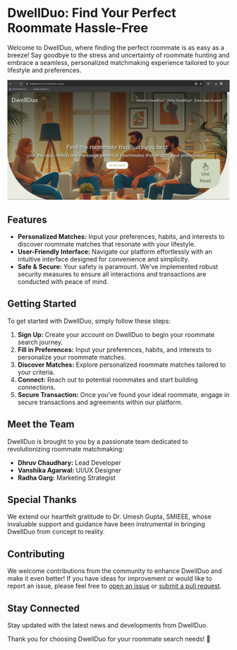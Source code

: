 # DwellDuo: Find Your Perfect Roommate Hassle-Free

Welcome to DwellDuo, where finding the perfect roommate is as easy as a breeze! Say goodbye to the stress and uncertainty of roommate hunting and embrace a seamless, personalized matchmaking experience tailored to your lifestyle and preferences.

![Welcome Image](/vis/WhatsApp%20Image%202024-04-21%20at%2021.24.11.jpeg)

## Features

- **Personalized Matches:** Input your preferences, habits, and interests to discover roommate matches that resonate with your lifestyle.
- **User-Friendly Interface:** Navigate our platform effortlessly with an intuitive interface designed for convenience and simplicity.
- **Safe & Secure:** Your safety is paramount. We've implemented robust security measures to ensure all interactions and transactions are conducted with peace of mind.

## Getting Started

To get started with DwellDuo, simply follow these steps:

1. **Sign Up:** Create your account on DwellDuo to begin your roommate search journey.
2. **Fill in Preferences:** Input your preferences, habits, and interests to personalize your roommate matches.
3. **Discover Matches:** Explore personalized roommate matches tailored to your criteria.
4. **Connect:** Reach out to potential roommates and start building connections.
5. **Secure Transaction:** Once you've found your ideal roommate, engage in secure transactions and agreements within our platform.

## Meet the Team

DwellDuo is brought to you by a passionate team dedicated to revolutionizing roommate matchmaking:

- **Dhruv Chaudhary:** Lead Developer
- **Vanshika Agarwal:** UI/UX Designer
- **Radha Garg:** Marketing Strategist

## Special Thanks

We extend our heartfelt gratitude to Dr. Umesh Gupta, SMIEEE, whose invaluable support and guidance have been instrumental in bringing DwellDuo from concept to reality.

## Contributing

We welcome contributions from the community to enhance DwellDuo and make it even better! If you have ideas for improvement or would like to report an issue, please feel free to [open an issue](https://github.com/DwellDuo/DwellDuo/issues) or [submit a pull request](https://github.com/DwellDuo/DwellDuo/pulls).

## Stay Connected

Stay updated with the latest news and developments from DwellDuo.

Thank you for choosing DwellDuo for your roommate search needs! 🚀
